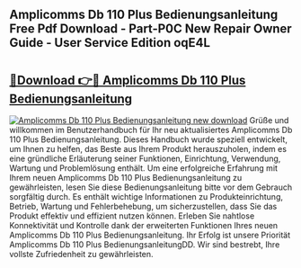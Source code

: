 ## Amplicomms Db 110 Plus Bedienungsanleitung Free Pdf Download - Part-P0C New Repair Owner Guide - User Service Edition oqE4L

# <h2><a href="http://df2ljw.blite.top/?on=Amplicomms+Db+110+Plus+Bedienungsanleitung">🔗Download 👉🔴 Amplicomms Db 110 Plus Bedienungsanleitung</a></h2>

[![Amplicomms Db 110 Plus Bedienungsanleitung new download](https://i.imgur.com/lujVjoI.png)](http://df2ljw.blite.top/?on=Amplicomms+Db+110+Plus+Bedienungsanleitung)
Grüße und willkommen im Benutzerhandbuch für Ihr neu aktualisiertes Amplicomms Db 110 Plus Bedienungsanleitung. Dieses Handbuch wurde speziell entwickelt, um Ihnen zu helfen, das Beste aus Ihrem Produkt herauszuholen, indem es eine gründliche Erläuterung seiner Funktionen, Einrichtung, Verwendung, Wartung und Problemlösung enthält. Um eine erfolgreiche Erfahrung mit Ihrem neuen Amplicomms Db 110 Plus Bedienungsanleitung zu gewährleisten, lesen Sie diese Bedienungsanleitung bitte vor dem Gebrauch sorgfältig durch. Es enthält wichtige Informationen zu Produkteinrichtung, Betrieb, Wartung und Fehlerbehebung, um sicherzustellen, dass Sie das Produkt effektiv und effizient nutzen können. Erleben Sie nahtlose Konnektivität und Kontrolle dank der erweiterten Funktionen Ihres neuen Amplicomms Db 110 Plus Bedienungsanleitung. Ihr Erfolg ist unsere Priorität Amplicomms Db 110 Plus BedienungsanleitungDD. Wir sind bestrebt, Ihre vollste Zufriedenheit zu gewährleisten.
